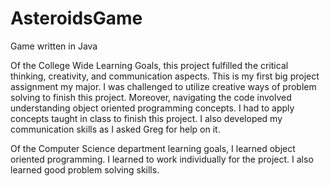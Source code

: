 # AsteroidsGame
Game written in Java

Of the College Wide Learning Goals, this project fulfilled the critical thinking, creativity, and communication aspects. This is my first big project assignment 
my major. I was challenged to utilize creative ways of problem solving to finish this project. Moreover, navigating the code involved understanding object oriented 
programming concepts. I had to apply concepts taught in class to finish this project. I also developed my communication skills as I asked Greg for help on it.

Of the Computer Science department learning goals, I learned object oriented programming. I learned to work individually for the project. I also learned good
problem solving skills.


